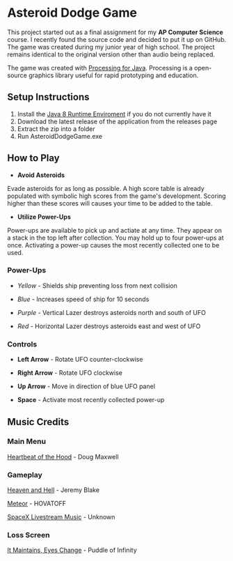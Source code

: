 # Asteroid Dodge Game
This project started out as a final assignment for my **AP Computer Science** course. I recently found the source code and decided to put it up on GitHub. The game was created during my junior year of high school. The project remains identical to the original version other than audio being replaced.

The game was created with [Processing for Java](https://processing.org/). Processing is a open-source graphics library useful for rapid prototyping and education.

## Setup Instructions

1. Install the [Java 8 Runtime Enviroment](https://www.oracle.com/technetwork/java/javase/downloads/jre8-downloads-2133155.html) if you do not currently have it
2. Download the latest release of the application from the releases page
3. Extract the zip into a folder
4. Run AsteroidDodgeGame.exe

## How to Play

* **Avoid Asteroids**

Evade asteroids for as long as possible. A high score table is already populated with symbolic high scores from the game's development. Scoring higher than these scores will causes your time to be added to the table.

* **Utilize Power-Ups**

Power-ups are available to pick up and actiate at any time. They appear on a stack in the top left after collection. You may hold up to four power-ups at once. Activating a power-up causes the most recently collected one to be used.

### Power-Ups

* *Yellow* - Shields ship preventing loss from next collision

* *Blue* - Increases speed of ship for 10 seconds

* *Purple* - Vertical Lazer destroys asteroids north and south of UFO

* *Red* - Horizontal Lazer destroys asteroids east and west of UFO

### Controls

* **Left Arrow** - Rotate UFO counter-clockwise

* **Right Arrow** - Rotate UFO clockwise

* **Up Arrow** - Move in direction of blue UFO panel

* **Space** - Activate most recently collected power-up

## Music Credits

### Main Menu

[Heartbeat of the Hood](https://www.youtube.com/watch?v=K46z7QSYkOg) - Doug Maxwell

### Gameplay

[Heaven and Hell](https://www.youtube.com/watch?v=T9IXodtjRgs) - Jeremy Blake

[Meteor](https://www.youtube.com/watch?v=3Te1yS-FZD8) - HOVATOFF

[SpaceX Livestream Music](https://www.youtube.com/watch?time_continue=3&v=7uflq0d4rzg) - Unknown

### Loss Screen

[It Maintains, Eyes Change](https://www.youtube.com/watch?v=g_lPPe4TD48) - Puddle of Infinity
